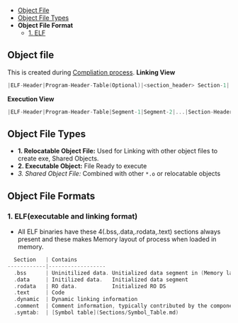 - [Object File](#o)
- [Object File Types](#t)
- **Object File Format**
  - [1. ELF](#elf)

<a name=o></a>
## Object file
This is created during [Compliation process](../).
**Linking View**
```c
|ELF-Header|Program-Header-Table(Optional)|<section_header> Section-1|...|<section_header> Section-n|...|Special-Sections|...|Section-Header-Table|
```
**Execution View**
```c
|ELF-Header|Program-Header-Table|Segment-1|Segment-2|...|Section-Header-Table(optional)|
```

<a name=t></a>
## Object File Types
- **1. Relocatable Object File:** Used for Linking with other object files to create exe, Shared Objects. 
- **2. Executable Object:** File Ready to execute
- _3. Shared Object File:_ Combined with other `*.o` or relocatable objects 

## Object File Formats
<a name=elf></a>
### 1. ELF(executable and linking format)
- All ELF binaries have these 4(.bss,.data,.rodata,.text) sections always present and these makes Memory layout of process when loaded in memory.
```c
  Section   | Contains
------------|------------------
  .bss      | Uninitilized data. Unitialized data segment in (Memory layout of process)
  .data     | Initilized data.   Initialized data segment
  .rodata   | RO data.           Initialized RO DS
  .text     | Code
  .dynamic  | Dynamic linking information
  .comment  | Comment information, typically contributed by the components of the compilation system.
  .symtab:  | [Symbol table](Sections/Symbol_Table.md)
```
